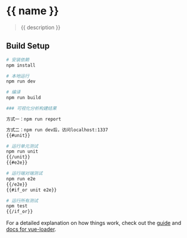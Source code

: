 # {{ name }}

> {{ description }}

## Build Setup

``` bash
# 安装依赖
npm install

# 本地运行
npm run dev

# 编译
npm run build

### 可视化分析构建结果

方式一：npm run report

方式二：npm run dev后，访问localhost:1337
{{#unit}}

# 运行单元测试
npm run unit
{{/unit}}
{{#e2e}}

# 运行端对端测试
npm run e2e
{{/e2e}}
{{#if_or unit e2e}}

# 运行所有测试
npm test
{{/if_or}}
```

For a detailed explanation on how things work, check out the [guide](http://vuejs-templates.github.io/webpack/) and [docs for vue-loader](http://vuejs.github.io/vue-loader).
